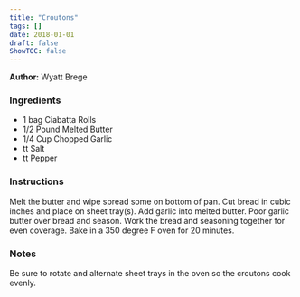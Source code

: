 ```yaml
---
title: "Croutons"
tags: []
date: 2018-01-01
draft: false
ShowTOC: false
---
```


**Author:** Wyatt Brege



### Ingredients

-   1 bag Ciabatta Rolls
-   1/2 Pound Melted Butter
-   1/4 Cup Chopped Garlic
-   tt Salt
-   tt Pepper

### Instructions 

Melt the butter and wipe spread some on bottom of pan.
Cut bread in cubic inches and place on sheet tray(s).
Add garlic into melted butter.
Poor garlic butter over bread and season.
Work the bread and seasoning together for even coverage.
Bake in a 350 degree F oven for 20 minutes.

### Notes 

Be sure to rotate and alternate sheet trays in the oven so the croutons
cook evenly.
